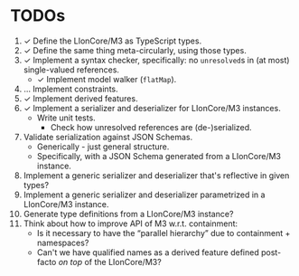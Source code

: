 # TODOs

1. &#10003; Define the LIonCore/M3 as TypeScript types.
2. &#10003; Define the same thing meta-circularly, using those types.
3. &#10003; Implement a syntax checker, specifically: no `unresolved`s in (at most) single-valued references.
    * &#10003; Implement model walker (`flatMap`).
4. &hellip; Implement constraints.
5. &#10003; Implement derived features.
6. &#10003; Implement a serializer and deserializer for LIonCore/M3 instances.
    * Write unit tests.
      * Check how unresolved references are (de-)serialized.
7. Validate serialization against JSON Schemas.
    * Generically - just general structure.
    * Specifically, with a JSON Schema generated from a LIonCore/M3 instance.
8. Implement a generic serializer and deserializer that's reflective in given types?
9. Implement a generic serializer and deserializer parametrized in a LIonCore/M3 instance.
10. Generate type definitions from a LIonCore/M3 instance?
11. Think about how to improve API of M3 w.r.t. containment:
    * Is it necessary to have the “parallel hierarchy” due to containment + namespaces?
    * Can't we have qualified names as a derived feature defined post-facto _on top_ of the LIonCore/M3?

